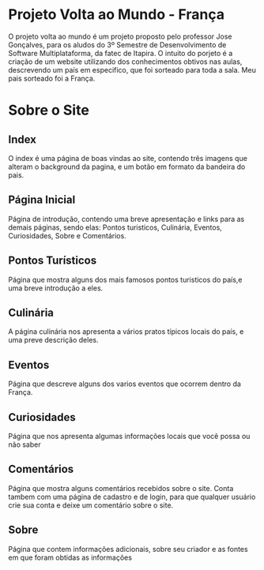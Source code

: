 <h1>Projeto Volta ao Mundo - França</h1>
<p>O projeto volta ao mundo é um projeto proposto pelo professor Jose Gonçalves, para os aludos do 3º Semestre de Desenvolvimento de Software Multiplataforma, da fatec de Itapira. O intuito do porjeto é a criação de um website utilizando dos conhecimentos obtivos nas aulas, descrevendo um país em especifico, que foi sorteado para toda a sala. Meu pais sorteado foi a França.</p>

<h1>Sobre o Site</h1>
<h2>Index</h2>
<p>O index é uma página de boas vindas ao site, contendo três imagens que alteram o background da pagina, e um botão em formato da bandeira do pais.</p>
<h2>Página Inicial</h2>
<p> Página de introdução, contendo uma breve apresentação e links para as demais páginas, sendo elas: Pontos turisticos, Culinária, Eventos, Curiosidades, Sobre e Comentários.</p>
<h2>Pontos Turísticos</h2>
<p>Página que mostra alguns dos mais famosos pontos turisticos do país,e uma breve introdução a eles.</p>
<h2>Culinária</h2>
<p>A página culinária nos apresenta a vários pratos típicos locais do país, e uma preve descrição deles.</p>
<h2>Eventos</h2>
<P> Página que descreve alguns dos varios eventos que ocorrem dentro da França.</p>
<h2>Curiosidades</h2>
<p>Página que nos apresenta algumas informações locais que você possa ou não saber</p>
<h2>Comentários</h2>
<p>Página que mostra alguns comentários recebidos sobre o site. Conta tambem com uma página de cadastro e de login, para que qualquer usuário crie sua conta e deixe um comentário sobre o site.</p>
<h2>Sobre</h2>
<p>Página que contem informações adicionais, sobre seu criador e as fontes em que foram obtidas as informações</p>



